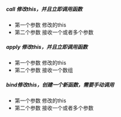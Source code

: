 ##### call 修改this，并且立即调用函数

- 第一个参数 修改的this
- 第二个参数 接收一个或者多个参数

##### apply 修改this，并且立即调用函数

- 第一个参数 修改的this
- 第二个参数 接收一个数组

##### bind修改this，创建一个新函数，需要手动调用

- 第一个参数 修改的this
- 第二个参数 接收一个或者多个参数

